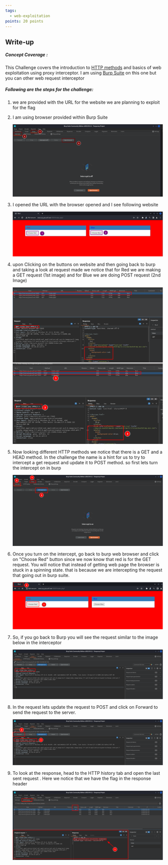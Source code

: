 ```yaml
---
tags:
  - web-exploitation
points: 20 points
---
```

## Write-up
##### Concept Coverage :
This Challenge covers the introduction to [HTTP methods](https://www.w3schools.com/tags/ref_httpmethods.asp) and basics of web exploitation using proxy interceptor. I am using [Burp Suite](https://en.wikipedia.org/wiki/Burp_Suite) on this one but you can other web request interceptor
##### Following are the steps for the challenge: 
1. we are provided with the URL for the website we are planning to exploit for the flag
   
2. I am using browser provided within Burp Suite
    
    ![burp-browser](../assets/get-ahead/burp-browser.png)
    
3. I opened the URL with the browser opened and I see following website
    
    ![flag-site](../assets/get-ahead/flag-site.png)

4. upon Clicking on the buttons on website and then going back to burp and taking a look at request made we notice that for Red we are making a GET request (1st image) and for Blue we are doing POST request (2nd Image)
    
    ![red-page](../assets/get-ahead/red.png) 
    ![blue-page](../assets/get-ahead/blue.png)
    
5. Now looking different HTTP methods we notice that there is a GET and a HEAD method. In the challenge the name is a hint for us to try to intercept a get request and update it to POST method. so first lets turn the intercept on in burp
	 
	 ![intercept-on](../assets/get-ahead/intercept-on.png)
	 
6. Once you turn on the intercept, go back to burp web browser and click on "Choose Red" button since we now know that red is for the GET request. You will notice that instead of getting web page the browser is stuck in a spinning state. that is because we are intercepting the request that going out in burp suite. 
    
    ![constant-loading](../assets/get-ahead/constant-loading.png)

7. So, if you go back to Burp you will see the request similar to the image below in the interceptor 
    
    ![intercepted-get](../assets/get-ahead/intercepted-get.png)
    
8. In the request lets update the request to POST and click on Forward to send the request to the server. 
    
    ![updated-head-request](../assets/get-ahead/updated-head-request.png)
    
9. To look at the response, head to the HTTP history tab and open the last sent request . Here we notice that we have the flag in the response header
    
    ![new-response](../assets/get-ahead/new-response.png)